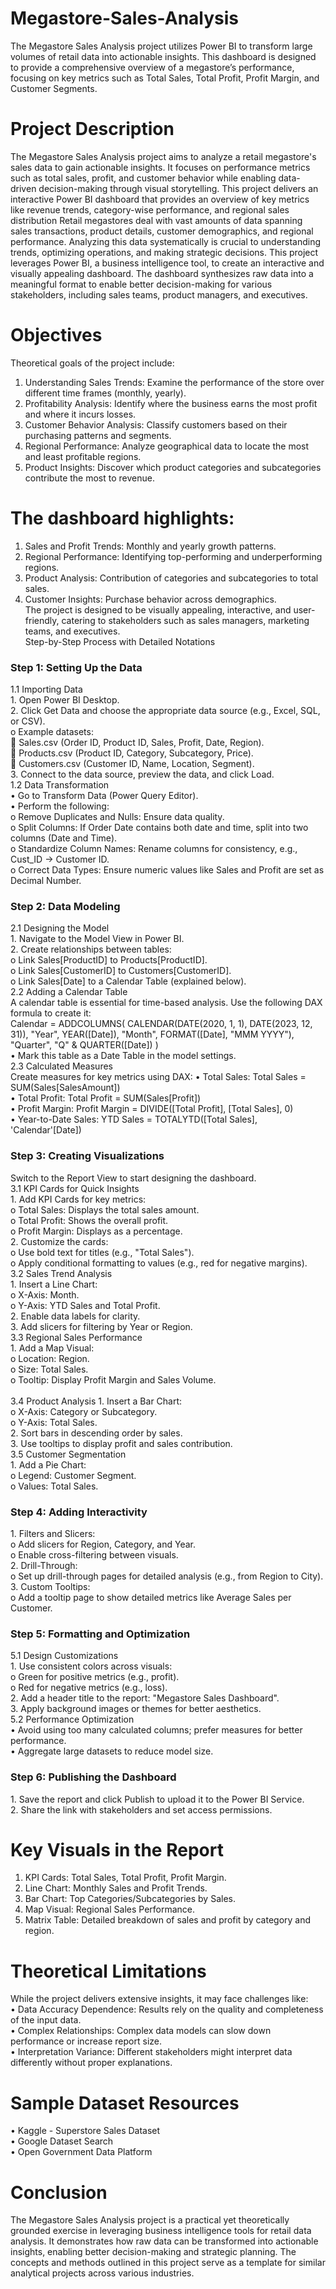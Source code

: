 # Megastore-Sales-Analysis
The Megastore Sales Analysis project utilizes Power BI to transform large volumes of retail data into actionable insights. This dashboard is designed to provide a comprehensive overview of a megastore’s performance, focusing on key metrics such as Total Sales, Total Profit, Profit Margin, and Customer Segments.

# Project Description
The Megastore Sales Analysis project aims to analyze a retail megastore's sales data to gain actionable insights. It focuses on performance metrics such as total sales, profit, and customer behavior while enabling data-driven decision-making through visual storytelling. This project delivers an interactive Power BI dashboard that provides an overview of key metrics like revenue trends, category-wise performance, and regional sales distribution
Retail megastores deal with vast amounts of data spanning sales transactions, product details, customer demographics, and regional performance. Analyzing this data systematically is crucial to understanding trends, optimizing operations, and making strategic decisions. This project leverages Power BI, a business intelligence tool, to create an interactive and visually appealing dashboard.
The dashboard synthesizes raw data into a meaningful format to enable better decision-making for various stakeholders, including sales teams, product managers, and executives.
# Objectives
Theoretical goals of the project include:<br>
1.	Understanding Sales Trends: Examine the performance of the store over different time frames (monthly, yearly).<br>
2.	Profitability Analysis: Identify where the business earns the most profit and where it incurs losses.<br>
3.	Customer Behavior Analysis: Classify customers based on their purchasing patterns and segments.<br>
4.	Regional Performance: Analyze geographical data to locate the most and least profitable regions.<br>
5.	Product Insights: Discover which product categories and subcategories contribute the most to revenue.<br>

# The dashboard highlights:<br>
1.	Sales and Profit Trends: Monthly and yearly growth patterns.<br>
2.	Regional Performance: Identifying top-performing and underperforming regions.<br>
3.	Product Analysis: Contribution of categories and subcategories to total sales.<br>
4.	Customer Insights: Purchase behavior across demographics.<br>
The project is designed to be visually appealing, interactive, and user-friendly, catering to stakeholders such as sales managers, marketing teams, and executives.<br>
Step-by-Step Process with Detailed Notations<br>
<h3>Step 1: Setting Up the Data</h3>
1.1 Importing Data<br>
1.	Open Power BI Desktop.<br>
2.	Click Get Data and choose the appropriate data source (e.g., Excel, SQL, or CSV).<br>
o	Example datasets:<br>
	Sales.csv (Order ID, Product ID, Sales, Profit, Date, Region).<br>
	Products.csv (Product ID, Category, Subcategory, Price).<br>
	Customers.csv (Customer ID, Name, Location, Segment).<br>
3.	Connect to the data source, preview the data, and click Load.<br>
1.2 Data Transformation<br>
•	Go to Transform Data (Power Query Editor).<br>
•	Perform the following:<br>
o	Remove Duplicates and Nulls: Ensure data quality.<br>
o	Split Columns: If Order Date contains both date and time, split into two columns (Date and Time).<br>
o	Standardize Column Names: Rename columns for consistency, e.g., Cust_ID → Customer ID.<br>
o	Correct Data Types: Ensure numeric values like Sales and Profit are set as Decimal Number.<br>
<h3>Step 2: Data Modeling</h3>
2.1 Designing the Model<br>
1.	Navigate to the Model View in Power BI.<br>
2.	Create relationships between tables:<br>
o	Link Sales[ProductID] to Products[ProductID].<br>
o	Link Sales[CustomerID] to Customers[CustomerID].<br>
o	Link Sales[Date] to a Calendar Table (explained below).<br>
2.2 Adding a Calendar Table<br>
A calendar table is essential for time-based analysis. Use the following DAX formula to create it:<br>
Calendar = ADDCOLUMNS(
    CALENDAR(DATE(2020, 1, 1), DATE(2023, 12, 31)),
    "Year", YEAR([Date]),
    "Month", FORMAT([Date], "MMM YYYY"),
    "Quarter", "Q" & QUARTER([Date])
)<br>
•	Mark this table as a Date Table in the model settings.<br>
2.3 Calculated Measures<br>
Create measures for key metrics using DAX:
•	Total Sales:
Total Sales = SUM(Sales[SalesAmount])<br>
•	Total Profit:
Total Profit = SUM(Sales[Profit])<br>
•	Profit Margin:
Profit Margin = DIVIDE([Total Profit], [Total Sales], 0)<br>
•	Year-to-Date Sales:
YTD Sales = TOTALYTD([Total Sales], 'Calendar'[Date])<br>
<h3>Step 3: Creating Visualizations</h3>
Switch to the Report View to start designing the dashboard.<br>
3.1 KPI Cards for Quick Insights<br>
1.	Add KPI Cards for key metrics:<br>
o	Total Sales: Displays the total sales amount.<br>
o	Total Profit: Shows the overall profit.<br>
o	Profit Margin: Displays as a percentage.<br>
2.	Customize the cards:<br>
o	Use bold text for titles (e.g., "Total Sales").<br>
o	Apply conditional formatting to values (e.g., red for negative margins).<br>
3.2 Sales Trend Analysis<br>
1.	Insert a Line Chart:<br>
o	X-Axis: Month.<br>
o	Y-Axis: YTD Sales and Total Profit.<br>
2.	Enable data labels for clarity.<br>
3.	Add slicers for filtering by Year or Region.<br>
3.3 Regional Sales Performance<br>
1.	Add a Map Visual:<br>
o	Location: Region.<br>
o	Size: Total Sales.<br>
o	Tooltip: Display Profit Margin and Sales Volume.<br>
<br>3.4 Product Analysis
1.	Insert a Bar Chart:<br>
o	X-Axis: Category or Subcategory.<br>
o	Y-Axis: Total Sales.<br>
2.	Sort bars in descending order by sales.<br>
3.	Use tooltips to display profit and sales contribution.<br>
3.5 Customer Segmentation<br>
1.	Add a Pie Chart:<br>
o	Legend: Customer Segment.<br>
o	Values: Total Sales.<br>
<h3>Step 4: Adding Interactivity</h3>
1.	Filters and Slicers:<br>
o	Add slicers for Region, Category, and Year.<br>
o	Enable cross-filtering between visuals.<br>
2.	Drill-Through:<br>
o	Set up drill-through pages for detailed analysis (e.g., from Region to City).<br>
3.	Custom Tooltips:<br>
o	Add a tooltip page to show detailed metrics like Average Sales per Customer.<br>
<h3>Step 5: Formatting and Optimization</h3>
5.1 Design Customizations<br>
1.	Use consistent colors across visuals:<br>
o	Green for positive metrics (e.g., profit).<br>
o	Red for negative metrics (e.g., loss).<br>
2.	Add a header title to the report: "Megastore Sales Dashboard".<br>
3.	Apply background images or themes for better aesthetics.<br>
5.2 Performance Optimization<br>
•	Avoid using too many calculated columns; prefer measures for better performance.<br>
•	Aggregate large datasets to reduce model size.<br>
<h3>Step 6: Publishing the Dashboard</h3>
1.	Save the report and click Publish to upload it to the Power BI Service.<br>
2.	Share the link with stakeholders and set access permissions.<br>

# Key Visuals in the Report
1.	KPI Cards: Total Sales, Total Profit, Profit Margin.<br>
2.	Line Chart: Monthly Sales and Profit Trends.<br>
3.	Bar Chart: Top Categories/Subcategories by Sales.<br>
4.	Map Visual: Regional Sales Performance.<br>
5.	Matrix Table: Detailed breakdown of sales and profit by category and region.<br>

# Theoretical Limitations
While the project delivers extensive insights, it may face challenges like:<br>
•	Data Accuracy Dependence: Results rely on the quality and completeness of the input data.<br>
•	Complex Relationships: Complex data models can slow down performance or increase report size.<br>
•	Interpretation Variance: Different stakeholders might interpret data differently without proper explanations.<br>

# Sample Dataset Resources
•	Kaggle - Superstore Sales Dataset<br>
•	Google Dataset Search<br>
•	Open Government Data Platform<br>
# Conclusion
The Megastore Sales Analysis project is a practical yet theoretically grounded exercise in leveraging business intelligence tools for retail data analysis. It demonstrates how raw data can be transformed into actionable insights, enabling better decision-making and strategic planning. The concepts and methods outlined in this project serve as a template for similar analytical projects across various industries.


